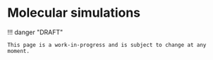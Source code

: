 # Molecular simulations

!!! danger "DRAFT"

    This page is a work-in-progress and is subject to change at any moment.
